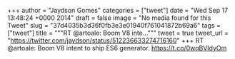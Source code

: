 
+++
author = "Jaydson Gomes"
categories = ["tweet"]
date = "Wed Sep 17 13:48:24 +0000 2014"
draft = false
image = "No media found for this Tweet"
slug = "37d4035b3d36f0fb3e3e01940f761041872b69a6"
tags = ["tweet"]
title = """RT @artoale: Boom V8 inte..."""
tweet = true
tweet_url = "https://twitter.com/jaydson/status/512236633274716160"
+++
RT @artoale: Boom V8 intent to ship ES6 generator. https://t.co/0wqBVIdyOm
